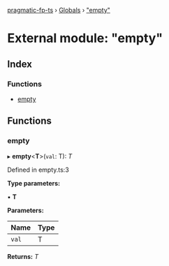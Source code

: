 [pragmatic-fp-ts](../README.md) › [Globals](../globals.md) › ["empty"](_empty_.md)

# External module: "empty"

## Index

### Functions

* [empty](_empty_.md#empty)

## Functions

###  empty

▸ **empty**<**T**>(`val`: T): *T*

Defined in empty.ts:3

**Type parameters:**

▪ **T**

**Parameters:**

Name | Type |
------ | ------ |
`val` | T |

**Returns:** *T*
